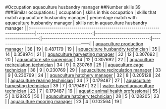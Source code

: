#Occupation aquaculture husbandry manager
##Number skills 39
###Similar occupations:
| occupation                                                                      |   skills in this occupation |   skills that match aquaculture husbandry manager |   percentage match with aquaculture husbandry manager |   skills not in aquaculture husbandry manager |
|:--------------------------------------------------------------------------------|----------------------------:|--------------------------------------------------:|------------------------------------------------------:|----------------------------------------------:|
| [aquaculture production manager](aquaculture_production_manager.md)             |                          38 |                                                19 |                                              0.487179 |                                            19 |
| [aquaculture husbandry technician](aquaculture_husbandry_technician.md)         |                          35 |                                                14 |                                              0.358974 |                                            21 |
| [aquaculture harvesting manager](aquaculture_harvesting_manager.md)             |                          32 |                                                12 |                                              0.307692 |                                            20 |
| [aquaculture site supervisor](aquaculture_site_supervisor.md)                   |                          34 |                                                12 |                                              0.307692 |                                            22 |
| [aquaculture recirculation technician](aquaculture_recirculation_technician.md) |                          34 |                                                 9 |                                              0.230769 |                                            25 |
| [aquaculture cage technician](aquaculture_cage_technician.md)                   |                          38 |                                                 9 |                                              0.230769 |                                            29 |
| [aquaculture recirculation manager](aquaculture_recirculation_manager.md)       |                          33 |                                                 9 |                                              0.230769 |                                            24 |
| [aquaculture hatchery manager](aquaculture_hatchery_manager.md)                 |                          32 |                                                 8 |                                              0.205128 |                                            24 |
| [aquaculture rearing technician](aquaculture_rearing_technician.md)             |                          34 |                                                 7 |                                              0.179487 |                                            27 |
| [aquaculture harvesting technician](aquaculture_harvesting_technician.md)       |                          39 |                                                 7 |                                              0.179487 |                                            32 |
| [water-based aquaculture technician](water-based_aquaculture_technician.md)     |                          23 |                                                 7 |                                              0.179487 |                                            16 |
| [aquatic animal health professional](aquatic_animal_health_professional.md)     |                          55 |                                                 5 |                                              0.128205 |                                            50 |
| [aquaculture hatchery technician](aquaculture_hatchery_technician.md)           |                          28 |                                                 5 |                                              0.128205 |                                            23 |
| [aquaculture mooring manager](aquaculture_mooring_manager.md)                   |                          23 |                                                 4 |                                              0.102564 |                                            19 |
